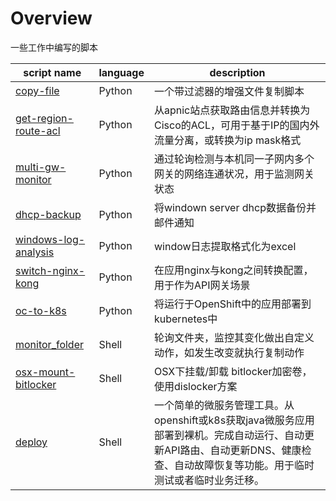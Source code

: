 # Overview
一些工作中编写的脚本

| script name                                            | language | description                                                  |
| ------------------------------------------------------ | -------- | ------------------------------------------------------------ |
| [copy-file](python/copy-file.py)                       | Python   | 一个带过滤器的增强文件复制脚本                               |
| [get-region-route-acl](python/get-region-route-acl.py) | Python   | 从apnic站点获取路由信息并转换为Cisco的ACL，可用于基于IP的国内外流量分离，或转换为ip mask格式 |
| [multi-gw-monitor](python/multi-gw-monitor.py)         | Python   | 通过轮询检测与本机同一子网内多个网关的网络连通状况，用于监测网关状态 |
| [dhcp-backup](python/dhcp-backup.py)                   | Python   | 将windown server dhcp数据备份并邮件通知                      |
| [windows-log-analysis](python/windows-log-analysis.py) | Python   | window日志提取格式化为excel                                  |
| [switch-nginx-kong](python/switch-nginx-kong)          | Python   | 在应用nginx与kong之间转换配置，用于作为API网关场景           |
| [oc-to-k8s](python/oc-to-k8s.py)                       | Python   | 将运行于OpenShift中的应用部署到kubernetes中                  |
| [monitor_folder](shell/monitor_folder.sh)              | Shell    | 轮询文件夹，监控其变化做出自定义动作，如发生改变就执行复制动作 |
| [osx-mount-bitlocker](shell/osx-mount-bitlocker.sh)    | Shell    | OSX下挂载/卸载 bitlocker加密卷，使用dislocker方案            |
| [deploy](shell/deploy/deploy.sh)                       | Shell    | 一个简单的微服务管理工具。从openshift或k8s获取java微服务应用部署到裸机。完成自动运行、自动更新API路由、自动更新DNS、健康检查、自动故障恢复等功能。用于临时测试或者临时业务迁移。 |